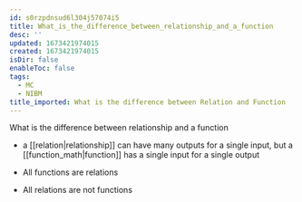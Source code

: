 ```yaml
---
id: s0rzpdnsud6l304j57074i5
title: What_is_the_difference_between_relationship_and_a_function
desc: ''
updated: 1673421974015
created: 1673421974015
isDir: false
enableToc: false
tags:
  - MC
  - NIBM
title_imported: What is the difference between Relation and Function
---
```

What is the difference between relationship and a function

-   a  [[relation|relationship]] can have many outputs for a single input, but a  [[function_math|function]] has a single input for a single output

-   All functions are relations

-   All relations are not functions
